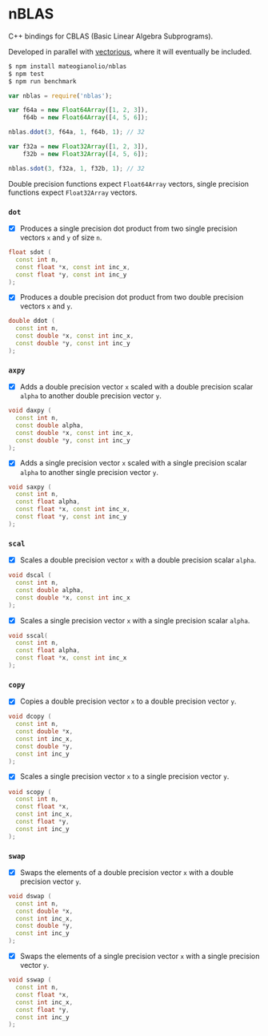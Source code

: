 # nBLAS

C++ bindings for CBLAS (Basic Linear Algebra Subprograms).

Developed in parallel with [vectorious](https://github.com/mateogianolio/vectorious), where it will eventually be included.

```bash
$ npm install mateogianolio/nblas
$ npm test
$ npm run benchmark
```

```javascript
var nblas = require('nblas');

var f64a = new Float64Array([1, 2, 3]),
    f64b = new Float64Array([4, 5, 6]);

nblas.ddot(3, f64a, 1, f64b, 1); // 32

var f32a = new Float32Array([1, 2, 3]),
    f32b = new Float32Array([4, 5, 6]);

nblas.sdot(3, f32a, 1, f32b, 1); // 32
```

Double precision functions expect `Float64Array` vectors, single precision functions expect `Float32Array` vectors.

### `dot`

  - [x] Produces a single precision dot product from two single precision vectors `x` and `y` of size `n`.

  ```cpp
  float sdot (
    const int n,
    const float *x, const int inc_x,
    const float *y, const int inc_y
  );
  ```

  - [x] Produces a double precision dot product from two double precision vectors `x` and `y`.

  ```cpp
  double ddot (
    const int n,
    const double *x, const int inc_x,
    const double *y, const int inc_y
  );
  ```

### `axpy`

  - [x] Adds a double precision vector `x` scaled with a double precision scalar `alpha` to another double precision vector `y`.

  ```cpp
  void daxpy (
    const int n,
    const double alpha,
    const double *x, const int inc_x,
    const double *y, const int inc_y
  );
  ```

  - [x] Adds a single precision vector `x` scaled with a single precision scalar `alpha` to another single precision vector `y`.

  ```cpp
  void saxpy (
    const int n,
    const float alpha,
    const float *x, const int inc_x,
    const float *y, const int inc_y
  );
  ```

### `scal`

  - [x] Scales a double precision vector `x` with a double precision scalar `alpha`.

  ```cpp
  void dscal (
    const int n,
    const double alpha,
    const double *x, const int inc_x
  );
  ```

  - [x] Scales a single precision vector `x` with a single precision scalar `alpha`.

  ```cpp
  void sscal(
    const int n,
    const float alpha,
    const float *x, const int inc_x
  );
  ```

### `copy`

  - [x] Copies a double precision vector `x` to a double precision vector `y`.

  ```cpp
  void dcopy (
    const int n,
    const double *x,
    const int inc_x,
    const double *y,
    const int inc_y
  );
  ```

  - [x] Scales a single precision vector `x` to a single precision vector `y`.

  ```cpp
  void scopy (
    const int n,
    const float *x,
    const int inc_x,
    const float *y,
    const int inc_y
  );
  ```

### `swap`

  - [x] Swaps the elements of a double precision vector `x` with a double precision vector `y`.

  ```cpp
  void dswap (
    const int n,
    const double *x,
    const int inc_x,
    const double *y,
    const int inc_y
  );
  ```

  - [x] Swaps the elements of a single precision vector `x` with a single precision vector `y`.

  ```cpp
  void sswap (
    const int n,
    const float *x,
    const int inc_x,
    const float *y,
    const int inc_y
  );
  ```

